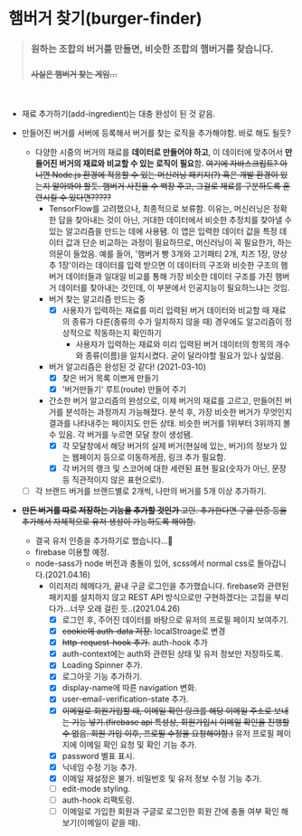 # 햄버거 찾기(burger-finder)

  ><h3>원하는 조합의 버거를 만들면, 비슷한 조합의 햄버거를 찾습니다.<h3><h4><del>사실은 햄버거 찾는 게임...<del></h4>

<br>

- 재료 추가하기(add-ingredient)는 대충 완성이 된 것 같음.
  
- 만들어진 버거를 서버에 등록해서 버거를 찾는 로직을 추가해야함. 바로 해도 될듯?
    - 다양한 시중의 버거의 재료를 **데이터로 만들어야 하고**, 이 데이터에 맞추어서 **만들어진 버거의 재료와 비교할 수 있는 로직이 필요**함. ~~여기에 자바스크립트? 아니면 Node.js 환경에 적용할 수 있는 머신러닝 패키지(?) 혹은 개발 환경이 있는지 알아봐야 할듯. 햄버거 사진을 수 백장 주고, 그걸로 재료를 구분하도록 훈련시킬 수 있다면?????~~
        - TensorFlow를 고려했으나, 최종적으로 보류함. 이유는, 머신러닝은 정확한 답을 찾아내는 것이 아닌, 거대한 데이터에서 비슷한 추정치를 찾아낼 수 있는 알고리즘을 만드는 데에 사용됌. 이 앱은 입력한 데이터 값을 특정 데이터 값과 단순 비교하는 과정이 필요하므로, 머신러닝이 꼭 필요한가, 하는 의문이 들었음. 예를 들어, '햄버거 빵 3개와 고기패티 2개, 치즈 1장, 양상추 1장'이라는 데이터를 입력 받으면 이 데이터의 구조와 비슷한 구조의 햄버거 데이터들과 일대일 비교를 통해 가장 비슷한 데이터 구조를 가진 햄버거 데이터를 찾아내는 것인데, 이 부분에서 인공지능이 필요하느냐는 것임.
        - 버거 찾는 알고리즘 만드는 중
            - [x]  사용자가 입력하는 재료를 미리 입력된 버거 데이터와 비교할 때 재료의 종류가 다른(종류의 수가 일치하지 않을 때) 경우에도 알고리즘이 정상적으로 작동하는지 확인하기
                - 사용자가 입력하는 재료와 미리 입력된 버거 데이터의 항목의 개수와 종류(이름)을 일치시켰다. 굳이 달라야할 필요가 있나 싶었음.
        - 버거 알고리즘은 완성된 것 같다! (2021-03-10)
            - [x]  찾은 버거 목록 이쁘게 만들기
            - [x]  '버거만들기' 루트(route) 만들어 주기
        - 간소한 버거 알고리즘의 완성으로, 이제 버거의 재료를 고르고, 만들어진 버거를 분석하는 과정까지 가능해졌다. 분석 후, 가장 비슷한 버거가 무엇인지 결과를 나타내주는 페이지도 만든 상태. 비슷한 버거를 1위부터 3위까지 볼 수 있음. 각 버거를 누르면 모달 창이 생성됌.
            - [x]  각 모달창에서 해당 버거의 실제 버거(현실에 있는, 버거)의 정보가 있는 웹페이지 등으로 이동하게끔, 링크 추가 필요함.
            - [x]  각 버거의 랭크 및 스코어에 대한 세련된 표현 필요(숫자가 아닌, 문장 등 직관적이지 않은 표현으로!).
    - [ ]  각 브랜드 버거를 브랜드별로 2개씩, 나만의 버거를 5개 이상 추가하기.
- ~~**만든 버거를 따로 저장하는 기능을 추가할 것인가** 고민. 추가한다면 구글 인증 등을 추가해서 자체적으로 유저 생성이 가능하도록 해야함.~~
    - 결국 유저 인증을 추가하기로 했습니다...🎉
    - firebase 이용할 예정.
    - node-sass가 node 버전과 충돌이 있어, scss에서 normal css로 돌아갑니다.(2021.04.16)
      - 이리저리 헤메다가, 끝내 구글 로그인을 추가했습니다. firebase와 관련된 패키지를 설치하지 않고 REST API 방식으로만 구현하겠다는 고집을 부리다가...너무 오래 걸린 듯..(2021.04.26)
        - [x] 로그인 후, 주어진 데이터를 바탕으로 유저의 프로필 페이지 보여주기.
        - [x] ~~cookie에 auth-data 저장.~~ localStroage로 변경
        - [x] ~~http-request-hook 추가.~~ auth-hook 추가
        - [x] auth-context에는 auth와 관련된 상태 및 유저 정보만 저장하도록.
        - [x] Loading Spinner 추가.
        - [x] 로그아웃 기능 추가하기.
        - [x] display-name에 따른 navigation 변화.
        - [x] user-email-verification-state 추가.
        - [x] ~~이메일로 회원가입할 때, 이메일 확인 링크를 해당 이메일 주소로 보내는 기능 넣기.(firebase api 특성상, 회원가입시 이메일 확인을 진행할 수 없음. 회원 가입 이후, 프로필 수정을 요청해야함.)~~ 유저 프로필 페이지에 이메일 확인 요청 및 확인 기능 추가.
        - [x] password 별표 표시.
        - [x] 닉네임 수정 기능 추가.
        - [x] 이메일 재설정은 불가. 비밀번호 및 유저 정보 수정 기능 추가.
        - [ ] edit-mode styling.
        - [ ] auth-hook 리팩토링.
        - [ ] 이메일로 가입한 회원과 구글로 로그인한 회원 간에 충돌 여부 확인 해보기(이메일이 같을 때).